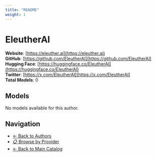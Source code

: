 ```yaml
---
title: "README"
weight: 1
---
```

# EleutherAI

**Website**: [https://eleuther.ai](https://eleuther.ai)  
**GitHub**: [https://github.com/EleutherAI](https://github.com/EleutherAI)  
**Hugging Face**: [https://huggingface.co/EleutherAI](https://huggingface.co/EleutherAI)  
**Twitter**: [https://x.com/EleutherAI](https://x.com/EleutherAI)  
**Total Models**: 0

## Models

No models available for this author.

## Navigation

- [← Back to Authors](../README.md)
- [📋 Browse by Provider](../../providers/README.md)
- [← Back to Main Catalog](../../README.md)
